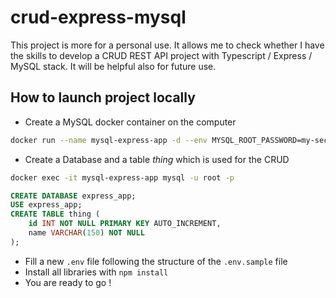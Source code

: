 # crud-express-mysql

This project is more for a personal use.
It allows me to check whether I have the skills to develop a CRUD REST API project with Typescript / Express / MySQL stack.
It will be helpful also for future use.

## How to launch project locally

- Create a MySQL docker container on the computer
```bash
docker run --name mysql-express-app -d --env MYSQL_ROOT_PASSWORD=my-secret-pw -p 3310:3306 mysql:latest
```

- Create a Database and a table *thing* which is used for the CRUD
```bash
docker exec -it mysql-express-app mysql -u root -p
```
```sql
CREATE DATABASE express_app;
USE express_app;
CREATE TABLE thing (
    id INT NOT NULL PRIMARY KEY AUTO_INCREMENT,
    name VARCHAR(150) NOT NULL
);
```

- Fill a new `.env` file following the structure of the `.env.sample` file
- Install all libraries with `npm install`
- You are ready to go !